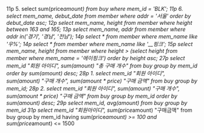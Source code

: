 11p 5. select sum(price*amount) from buy where mem_id = 'BLK';
11p 6. select mem_name, debut_date from member where addr = '서울' order by debut_date asc;
12p select mem_name, height from member where height between 163 and 165;
13p select mem_name, addr from member where addr in('경기', '경남', '전남');
14p select * from member where mem_name like '우%';
14p select * from member where mem_name like '__핑크';
15p select mem_name, height from member where height > (select height from member where mem_name = '에이핑크') order by height asc;
27p select mem_id "회원 아이디", sum(amount) "총 구매 개수" from buy group by mem_id order by sum(amount) desc;
28p 1. select mem_id "회원 아이디", sum(amount) "구매 개수", sum(amount * price) "구매 금액" from buy group by mem_id;
28p 2. select mem_id "회원 아이디", sum(amount) "구매 개수", sum(amount * price) "구매 금액" from buy group by mem_id order by sum(amount) desc;
29p select mem_id, avg(amount) from buy group by mem_id
31p select mem_id "회원아이디", sum(price*amount) "구매금액" from buy group by mem_id having sum(price*amount) >= 100 and sum(price*amount) <= 1500
